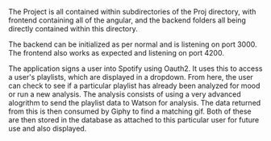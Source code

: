 The Project is all contained within subdirectories of the Proj directory, with frontend containing all of the angular, and the backend folders all being directly contained within this directory.

The backend can be initialized as per normal and is listening on port 3000. The frontend also works as expected and listening on port 4200.

The application signs a user into Spotify using Oauth2. It uses this to access a user's playlists, which are displayed in a dropdown. From here, the user can check to see if a particular playlist has already been analyzed for mood or run a new analysis. The analysis consists of using a very advanced alogrithm to send the playlist data to Watson for analysis. The data returned from this is then consumed by Giphy to find a matching gif. Both of these are then stored in the database as attached to this particular user for future use and also displayed.

